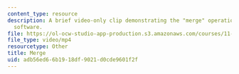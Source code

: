 ```yaml
---
content_type: resource
description: A brief video-only clip demonstrating the "merge" operation in ArcGIS
  software.
file: https://ol-ocw-studio-app-production.s3.amazonaws.com/courses/11-205-introduction-to-spatial-analysis-fall-2019/adb56ed66b1918df9021d0cde9601f2f_MIT11_205F19_merge.mp4
file_type: video/mp4
resourcetype: Other
title: Merge
uid: adb56ed6-6b19-18df-9021-d0cde9601f2f
---
```

